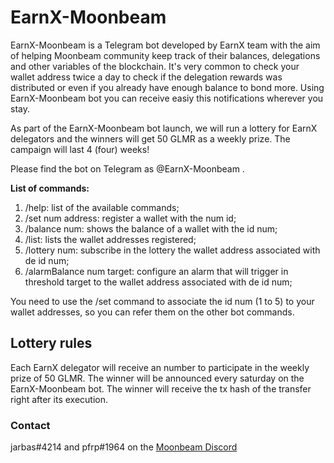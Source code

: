 # EarnX-Moonbeam
EarnX-Moonbeam is a Telegram bot developed by EarnX team with the aim of helping Moonbeam community keep track of their balances, delegations and other variables of the blockchain. It's very common to check your wallet address twice a day to check if the delegation rewards was distributed or even if you already have enough balance to bond more. Using EarnX-Moonbeam bot you can receive easiy this notifications wherever you stay. 

As part of the EarnX-Moonbeam bot launch, we will run a lottery for EarnX delegators and the winners will get 50 GLMR as a weekly prize. The campaign will last 4 (four) weeks! 

Please find the bot on Telegram as @EarnX-Moonbeam .

**List of commands:**

1. /help: list of the available commands;
2. /set num address: register a wallet with the num id;
3. /balance num: shows the balance of a wallet with the id num;
4. /list: lists the wallet addresses registered;
5. /lottery num: subscribe in the lottery the wallet address associated with de id num;
6. /alarmBalance num target: configure an alarm that will trigger in threshold target to the wallet address associated with de id num;

You need to use the /set command to associate the id num (1 to 5) to your wallet addresses, so you can refer them on the other bot commands.

## Lottery rules

Each EarnX delegator will receive an number to participate in the weekly prize of 50 GLMR. The winner will be announced every saturday on the EarnX-Moonbeam bot. The winner will receive the tx hash of the transfer right after its execution. 

### Contact

jarbas#4214 and pfrp#1964 on the [Moonbeam Discord](https://discord.gg/ybZ5qCCj)

